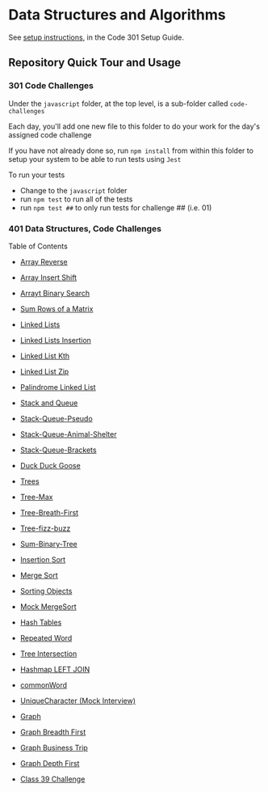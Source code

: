 # Data Structures and Algorithms

See [setup instructions](https://codefellows.github.io/setup-guide/code-301/2-code-challenges), in the Code 301 Setup Guide.

## Repository Quick Tour and Usage

### 301 Code Challenges

Under the `javascript` folder, at the top level, is a sub-folder called `code-challenges`

Each day, you'll add one new file to this folder to do your work for the day's assigned code challenge

If you have not already done so, run `npm install` from within this folder to setup your system to be able to run tests using `Jest`

To run your tests

- Change to the `javascript` folder
- run `npm test` to run all of the tests
- run `npm test ##` to only run tests for challenge ## (i.e. 01)

### 401 Data Structures, Code Challenges

Table of Contents

- [Array Reverse](./javascript/arrayReverse/README.md)

- [Array Insert Shift](./javascript/arrayInsertShift/README.md)

- [Arrayt Binary Search](./javascript/arrayBinarySearch/README.md)

- [Sum Rows of a Matrix](./javascript/class-04/README.md)

- [Linked Lists](./javascript/linkedLists/README.md)

- [Linked Lists Insertion](./javascript/linked-list-insertions/README.md)

- [Linked List Kth](./javascript/linked-list-kth/README.md)

- [Linked List Zip](./javascript/linkedListZip/README.md)

- [Palindrome Linked List](./javascript/palindrome/README.md)

- [Stack and Queue](./javascript/stackAndQueue/README.md)

- [Stack-Queue-Pseudo](./javascript/stackQueuePseudo/README.md)

- [Stack-Queue-Animal-Shelter](./javascript/animalShelter/README.md)

- [Stack-Queue-Brackets](./javascript/stackQueueBrackets/README.md)

- [Duck Duck Goose](./javascript/duckDuckGoose/README.md)

- [Trees](./javascript/trees/README.md)

- [Tree-Max](./javascript/tree-max/README.md)

- [Tree-Breath-First](./javascript/tree-breath-first/README.md)

- [Tree-fizz-buzz](./javascript/tree-fizz-buzz/README.md)

- [Sum-Binary-Tree](./javascript/sum-binary-tree/README.md)

- [Insertion Sort](./javascript/sorting/insertion/README.md)

- [Merge Sort](./javascript/sorting/merge/README.md)

- [Sorting Objects](./javascript/sorting/objects/README.md)

- [Mock MergeSort](./javascript/sorting/mockMergeSort/README.md)

- [Hash Tables](./javascript/hashTables/README.md)

- [Repeated Word](./javascript/hashmap-repeated-word/README.md)

- [Tree Intersection](./javascript/tree-intersection/README.md)

- [Hashmap LEFT JOIN](./javascript/hashmap-left-join/README.md)

- [commonWord ](./javascript/commonWord/README.md)

- [UniqueCharacter (Mock Interview)](./javascript/uniqueCharacter/README.md)

- [Graph](./javascript/graph/README.md)

- [Graph Breadth First](./javascript/graph-bredth-first/README.md)

- [Graph Business Trip](./javascript/graph-business-trip/README.md)

- [Graph Depth First](./javascript/graph-depth-first/README.md)

- [Class 39 Challenge](./javascript/class-39-challenge/README.md)
